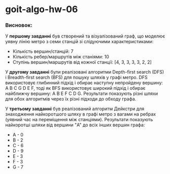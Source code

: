 # goit-algo-hw-06

### Висновок:

У **першому завданні** був створений та візуалізований граф, що моделює уявну лінію метро з семи станцій зі слідуючими характеристиками:
- Кількість вершин/станцій: 7
- Кількість ребер/маршрутів між станіями: 10
- Ступінь вершин/маршрутів від кожної станції: [4, 3, 3, 3, 3, 2, 2] 

У **другому завданні** були реалізовані алгоритми Depth-first search (DFS) і Breadth-first search (BFS) для пошуку шляхів у графі метро. DFS використовує глибинний підхід і обирає наступну непройдену вершину: A B C G D E F, тоді як BFS використовує широкий підхід і обирає найближчу вершину: A B E F C D G. Результати показують різні шляхи для обох алгоритмів через їх різні підходи до обходу графа.

У **третьому завданні** був реалізований алгоритм Дейкстри для знаходження найкоротшого шляху в графі метро з вагами на ребрах (уявний час на переміщення між станціями). Результати показують найкоротші шляхи від вершини "A" до всіх інших вершин графа:
- A - 0
- B - 2
- C - 6
- D - 9
- E - 3
- F - 3
- G - 7
